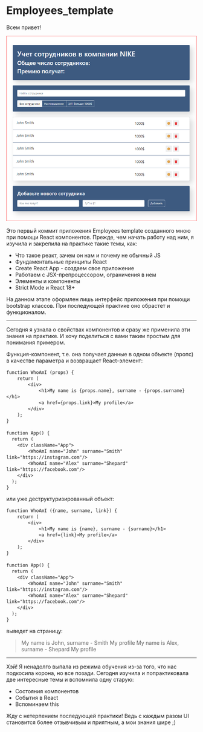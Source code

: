 # Employees_template

Всем привет!

![employees template](screenshot.PNG)

Это первый коммит приложения Employees template созданного мною при помощи React компонентов. Прежде, чем начать работу над ним, я изучила и закрепила на практике такие темы, как:

- Что такое реакт, зачем он нам и почему не обычный JS
- Фундаментальные принципы React
- Create React App - создаем свое приложение
- Работаем с JSX-препроцессором, ограничения в нем
- Элементы и компоненты
- Strict Mode и React 18+

На данном этапе оформлен лишь интерфейс приложения при помощи bootstrap классов. При последующей практике оно обрастет и функционалом.

***

Сегодня я узнала о свойствах компонентов и сразу же применила эти знания на практике. И хочу поделиться с вами таким простым для понимания примером.

Функция-компонент, т.е. она получает данные в одном объекте (пропс) в качестве параметра и возвращает React-элемент:

```
function WhoAmI (props) {
    return (
        <div>
            <h1>My name is {props.name}, surname - {props.surname}</h1>
            <a href={props.link}>My profile</a>
        </div>
    );
}

function App() {
  return (
    <div className="App">
        <WhoAmI name="John" surname="Smith" link="https://instagram.com"/>
        <WhoAmI name="Alex" surname="Shepard" link="https://facebook.com"/>
    </div>
  );
}
```
или уже деструктуризированный объект:

```
function WhoAmI ({name, surname, link}) {
    return (
        <div>
            <h1>My name is {name}, surname - {surname}</h1>
            <a href={link}>My profile</a>
        </div>
    );
}

function App() {
  return (
    <div className="App">
        <WhoAmI name="John" surname="Smith" link="https://instagram.com"/>
        <WhoAmI name="Alex" surname="Shepard" link="https://facebook.com"/>
    </div>
  );
}
```

выведет на страницу:

> My name is John, surname - Smith
        My profile
My name is Alex, surname - Shepard
        My profile


***

Хэй! Я ненадолго выпала из режима обучения из-за того, что нас подкосила корона, но все позади. Сегодня изучила и попрактиковала две интересные темы и вспомнила одну старую:

- Состояния компонентов
- События в React
- Вспоминаем this

Жду с нетерпением последующей практики! Ведь с каждым разом UI становится более отзывчивым и приятным, а мои знания шире ;)
